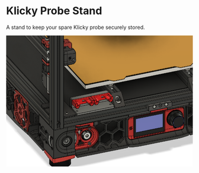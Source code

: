 Klicky Probe Stand
===
A stand to keep your spare Klicky probe securely stored. 

![preview](preview.PNG)
